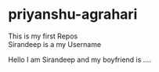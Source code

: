 # priyanshu-agrahari
This is my first Repos 
<br>
Sirandeep is a my Username 


Hello I am Sirandeep and my boyfriend is ....